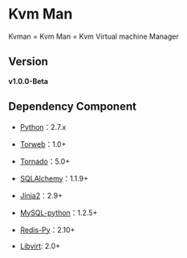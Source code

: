 Kvm Man
=========

Kvman = Kvm Man = Kvm Virtual machine Manager


## Version

**v1.0.0-Beta**


## Dependency Component

- [Python](http://www.python.org)：2.7.x

- [Torweb](https://github.com/xkstudio/Torweb)：1.0+

- [Tornado](http://www.tornadoweb.org/)：5.0+

- [SQLAlchemy](http://www.sqlalchemy.org/)：1.1.9+

- [Jinja2](http://jinja.pocoo.org/)：2.9+

- [MySQL-python](http://pypi.python.org/pypi/MySQL-python)：1.2.5+

- [Redis-Py](https://github.com/andymccurdy/redis-py)：2.10+

- [Libvirt](https://github.com/libvirt/libvirt-python): 2.0+
